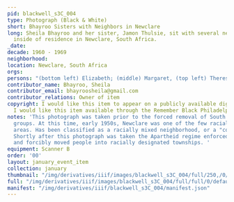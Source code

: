 ```yaml
---
pid: blackwell_s3C_004
type: Photograph (Black & White)
short: Bhayroo Sisters with Neighbors in Newclare
long: Sheila Bhayroo and her sister, Jamon Thulsie, sit with several neighbor friends
  inside of residence in Newclare, South Africa.
_date: 
decade: 1960 - 1969
neighborhood: 
location: Newclare, South Africa
orgs: 
persons: "(bottom left) Elizabeth; (middle) Margaret, (top left) Theresa"
contributor_name: Bhayroo, Sheila
contributor_email: bhayroosheila@gmail.com
contributor_relations: Owner of item
copyright: I would like this item to appear on a publicly available digital archive,
  I would like this item available through the Remember Black Philadelphia web archive
notes: 'This photograph was taken prior to the forced removal of South African racial
  groups. At this time, early 1950s, Newclare was one of the few racially integrated
  areas. Has been classified as a racially mixed neighborhood, or a "coloured area".
  Shortly after this photograph was taken the Apartheid regime enforced racial segregation
  and forcibly moved people into racially designated townships. '
equipment: Scanner B
order: '00'
layout: january_event_item
collection: january
thumbnail: "/img/derivatives/iiif/images/blackwell_s3C_004/full/250,/0/default.jpg"
full: "/img/derivatives/iiif/images/blackwell_s3C_004/full/full/0/default.jpg"
manifest: "/img/derivatives/iiif/blackwell_s3C_004/manifest.json"
---
```

